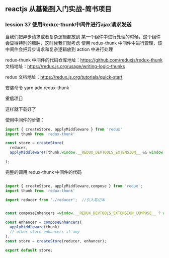 ## reactjs 从基础到入门实战-简书项目

### lession 37 使用Redux-thunk中间件进行ajax请求发送


当我们把异步请求或者复杂逻辑都放到 某一个组件中进行处理的时候，这个组件会显得特别的臃肿，这时候我们就考虑
使用 redux-thunk 中间件中进行管理，该中间件会把异步请求和复杂逻辑放到 action 中进行处理

redux-thunk 中间件的代码仓库地址：https://github.com/reduxjs/redux-thunk
文档地址：https://redux.js.org/usage/writing-logic-thunks

redux 文档地址：https://redux.js.org/tutorials/quick-start

安装命令 yarn add redux-thunk

重启项目

这样就下载好了

使用中间件的步骤：

```js
import { createStore, applyMiddleware } from 'redux'
import thunk from 'redux-thunk'

const store = createStore(
  reducer,
  applyMiddleware([thunk,window.__REDUX_DEVTOOLS_EXTENSION__ && window.__REDUX_DEVTOOLS_EXTENSION__()]),
  
);
```


完整的调用 redux-thunk 中间件的代码

```javascript

import { createStore, applyMiddleware,compose } from 'redux';
import thunk from 'redux-thunk'

import reducer from './reducer';  //引入笔记本


const composeEnhancers =window.__REDUX_DEVTOOLS_EXTENSION_COMPOSE__ ? window.__REDUX_DEVTOOLS_EXTENSION_COMPOSE__({}) : compose;

const enhancer = composeEnhancers(
  applyMiddleware(thunk)
  // other store enhancers if any
);
const store = createStore(reducer, enhancer);

export default store;

```


